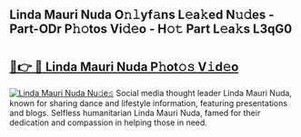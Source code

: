 ## Linda Mauri Nuda O𝚗𝚕yf𝚊ns L𝚎a𝚔ed N𝚞𝚍es - Part-ODr P𝚑𝚘tos Vi𝚍𝚎o - H𝚘𝚝 Part L𝚎a𝚔s L3qG0

# <h2><a href="http://kf46paq.oniu.top/?m=Linda+Mauri+Nuda">🔗👉 🔴 Linda Mauri Nuda P𝚑ot𝚘𝚜 V𝚒d𝚎o</a></h2>

[![Linda Mauri Nuda Nu𝚍e𝚜](https://i.imgur.com/0qMVB7G.gif)](http://kf46paq.oniu.top/?m=Linda+Mauri+Nuda)
Social media thought leader Linda Mauri Nuda, known for sharing dance and lifestyle information, featuring presentations and blogs. Selfless humanitarian Linda Mauri Nuda, famed for their dedication and compassion in helping those in need.  
